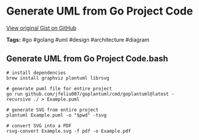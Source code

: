 # Generate UML from Go Project Code 

[View original Gist on GitHub](https://gist.github.com/Integralist/425a2a001c5bd51d06e10247739e7c13)

**Tags:** #go #golang #uml #design #architecture #diagram

## Generate UML from Go Project Code.bash

```shell
# install dependencies
brew install graphviz plantuml librsvg

# generate puml file for entire project
go run github.com/jfeliu007/goplantuml/cmd/goplantuml@latest -recursive ./ > Example.puml

# generate SVG from entire project
plantuml Example.puml -o "$pwd" -tsvg

# convert SVG into a PDF
rsvg-convert Example.svg -f pdf -o Example.pdf
```

